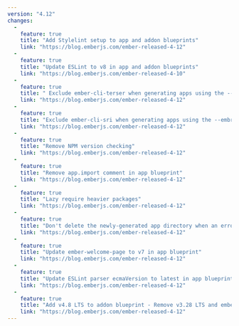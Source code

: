 ```yaml
---
version: "4.12"
changes:
  -
    feature: true
    title: "Add Stylelint setup to app and addon blueprints"
    link: "https://blog.emberjs.com/ember-released-4-12"
  -
    feature: true
    title: "Update ESLint to v8 in app and addon blueprints"
    link: "https://blog.emberjs.com/ember-released-4-10"
  -
    feature: true
    title: " Exclude ember-cli-terser when generating apps using the --embroider option"
    link: "https://blog.emberjs.com/ember-released-4-12"
  -
    feature: true
    title: "Exclude ember-cli-sri when generating apps using the --embroider option"
    link: "https://blog.emberjs.com/ember-released-4-12"
  -
    feature: true
    title: "Remove NPM version checking"
    link: "https://blog.emberjs.com/ember-released-4-12"
  -
    feature: true
    title: "Remove app.import comment in app blueprint"
    link: "https://blog.emberjs.com/ember-released-4-12"
  -
    feature: true
    title: "Lazy require heavier packages"
    link: "https://blog.emberjs.com/ember-released-4-12"
  -
    feature: true
    title: "Don't delete the newly-generated app directory when an error occurs"
    link: "https://blog.emberjs.com/ember-released-4-12"
  -
    feature: true
    title: "Update ember-welcome-page to v7 in app blueprint"
    link: "https://blog.emberjs.com/ember-released-4-12"
  -
    feature: true
    title: "Update ESLint parser ecmaVersion to latest in app blueprint"
    link: "https://blog.emberjs.com/ember-released-4-12"
  -
    feature: true
    title: "Add v4.8 LTS to addon blueprint - Remove v3.28 LTS and ember-classic scenario"
    link: "https://blog.emberjs.com/ember-released-4-12"
---
```

